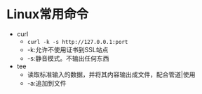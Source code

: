 # Linux常用命令
- curl 
   - `curl -k -s http://127.0.0.1:port`
   - -k:允许不使用证书到SSL站点
   - -s:静音模式。不输出任何东西
- tee
   - 读取标准输入的数据，并将其内容输出成文件，配合管道|使用
   - -a:追加到文件


